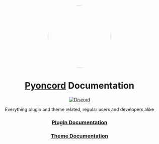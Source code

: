 <div align="center">

  <img src="https://github.com/rennpy/pyondocs/assets/158360149/5b739367-61eb-4eea-9c18-2d00b6b960e0
"  width="200px" style="border-radius: 80%" /> 

# [Pyoncord](https://github.com/pyoncord/Bunny)  Documentation 

 [![Discord](https://img.shields.io/discord/1196075698301968455?style=social&logo=discord&label=Pyoncord)](https://discord.gg/XjYgWXHb9Q)

Everything plugin and theme related, regular users and developers alike 


### [Plugin Documentation](https://github.com/rennpy/pyondocs/blob/main/plugin-doc/readme.md)
### [Theme Documentation](https://github.com/rennpy/pyondocs/blob/main/theme-doc%2Freadme.md)

